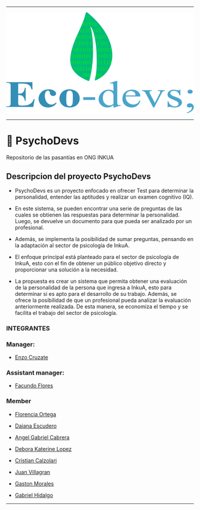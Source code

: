 

-----

![Logo](https://github.com/EnzoCruzate/EcoDevs-Inkua/blob/main/eccodevs_centrado.png?raw=true)

-----
# 💫 PsychoDevs

Repositorio de las pasantías en ONG INKUA

## Descripcion del proyecto PsychoDevs

- PsychoDevs es un proyecto enfocado en ofrecer Test para determinar la personalidad, entender las aptitudes y realizar un examen cognitivo (IQ).

- En este sistema, se pueden encontrar una serie de preguntas de las cuales se obtienen las respuestas para determinar la personalidad. Luego, se devuelve un documento para que pueda ser analizado por un profesional.

- Además, se implementa la posibilidad de sumar preguntas, pensando en la adaptación al sector de psicología de InkuA.

- El enfoque principal está planteado para el sector de psicología de InkuA, esto con el fin de obtener un público objetivo directo y proporcionar una solución a la necesidad.
 
- La propuesta es crear un sistema que permita obtener una evaluación de la personalidad de la persona que ingresa a InkuA, esto para determinar si es apto para el desarrollo de su trabajo.
Además, se ofrece la posibilidad de que un profesional pueda analizar la evaluación anteriormente realizada.
De esta manera, se economiza el tiempo y se facilita el trabajo del sector de psicología.
 


### INTEGRANTES 

### Manager:

- [Enzo Cruzate](https://github.com/EnzoCruzate) 

### Assistant manager:

- [Facundo Flores](https://github.com/FacundoFlores9) 

### Member

- [Florencia Ortega](https://github.com/FlorenciaOrtega82)

- [Daiana Escudero](https://github.com/DaianaEscudero)

- [Angel Gabriel Cabrera](https://github.com/cabreraangelgabriel)

- [Debora Katerine Lopez](https://github.com/Katherinelop)

- [Cristian Calzolari](https://github.com/CristianChosma)

- [Juan Villagran](https://github.com/JuanVillagran)

- [Gaston Morales]()

- [Gabriel Hidalgo]()

----
